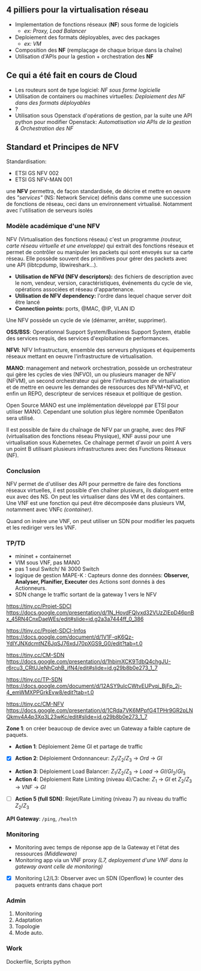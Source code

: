 ## 4 pilliers pour la virtualisation réseau
- Implementation de fonctions réseaux (**NF**) sous forme de logiciels
    - *ex: Proxy, Load Balancer*
- Deploiement des formats déployables, avec des packages
    - *ex: VM*
- Composition des **NF** (remplaçage de chaque brique dans la chaîne)
- Utilisation d'APIs pour la gestion + orchestration des **NF**

## Ce qui a été fait en cours de Cloud

- Les routeurs sont de type logiciel: *NF sous forme logicielle*
- Utilisation de containers ou machines virtuelles: *Deploiement des NF dans des formats déployables*
- ?
- Utilisation sous Openstack d'opérations de gestion, par la suite une API python pour modifier Openstack: *Automatisation via APIs de la gestion & Orchestration des NF*

## Standard et Principes de NFV

Standardisation: 
- ETSI GS NFV 002 
- ETSI GS NFV-MAN 001

une **NFV** permettra, de façon standardisée, de décrire et mettre en oeuvre des *"services"* (NS: Network Service) définis dans comme une succession de fonctions de réseau, ceci dans un environnement virtualisé. Notamment avec l'utilisation de serveurs isolés

### Modèle académique d'une NFV

NFV (Virtualisation des fonctions réseau) c'est un programme *(routeur, carte réseau virtuelle et une enveloppe)* qui extrait des fonctions réseaux et permet de contrôler ou manipuler les packets qui sont envoyés sur sa carte réseau. Elle possède souvent des primitives pour gérer des packets avec une API (libtcpdump, libwireshark...).

- **Utilisation de NFVd (NFV descriptors):** des fichiers de description avec le nom, vendeur, version, caractéristiques, événements du cycle de vie, opérations associées et réseau d'appartenance.
- **Utilisation de NFV dependency:** l'ordre dans lequel chaque server doit être lancé
- **Connection points:** ports, @MAC, @IP, VLAN ID

Une NFV possède un cycle de vie (démarrer, arrêter, supprimer).

**OSS/BSS**: Operationnal Support System/Business Support System, établie des services requis, des services d'exploitation de performances.

**NFVI**: NFV Infrastructure, ensemble des serveurs physiques et équipements réseaux mettant en oeuvre l'infrastructure de virtualisation.

**MANO**: management and network orchestration, possède un orchestrateur qui gère les cycles de vies (NFVO), un ou plusieurs manager de NFV (NFVM), un second orchestrateur qui gère l'infrastructure de virtualisation et de mettre en oeuvre les demandes de ressources des NFVM+NFVO, et enfin un REPO, descripteur de services réseaux et politique de gestion.

Open Source MANO est une implémentation développé par ETSI pour utiliser MANO. Cependant une solution plus légère nommée OpenBaton sera utilisé.

Il est possible de faire du chaînage de NFV par un graphe, avec des PNF (virtualisation des fonctions réseau Physique), KNF aussi pour une virtualisation sous Kubernetes. Ce chaînage permet d'avoir un point A vers un point B utilisant plusieurs infrastructures avec des Functions Réseaux (NF).

### Conclusion

NFV permet de d'utiliser des API pour permettre de faire des fonctions réseaux virtuelles, il est possible d'en chaîner plusieurs, ils dialoguent entre eux avec des NS. On peut les virtualiser dans des VM et des containers. Une VNF est une fonction qui peut être décomposée dans plusieurs VM, notamment avec VNFc *(container)*.

Quand on insère une VNF, on peut utiliser un SDN pour modifier les paquets et les rediriger vers les VNF.

### TP/TD

- mininet + containernet
- VIM sous VNF, pas MANO
- pas 1 seul Switch/ Ni 3000 Switch
- logique de gestion MAPE-K : Capteurs donne des données: **Observer, Analyser, Planifier, Executer** des Actions sont donnés à des Actionneurs.
- SDN change le traffic sortant de la gateway 1 vers le NFV

https://tiny.cc/Projet-SDCI
https://docs.google.com/presentation/d/1N_HovdFQlvxd32VUzZlEpD46pnBx_45RN4CnxDaeWEs/edit#slide=id.g2a3a7444ff_0_386

https://tiny.cc/Projet-SDCI-Infos
https://docs.google.com/document/d/1V1F-qK6Qz-YdlYJNXdcmtNZ6JqSJ76xdJ70pXGS9_G0/edit?tab=t.0

https://tiny.cc/CM-SDN
https://docs.google.com/presentation/d/1hbimXCK9TdbQ4chgJU-r6rcu3_CRtUJeNhCqhB_ifN4/edit#slide=id.g29b8b0e273_1_7

https://tiny.cc/TP-SDN
https://docs.google.com/document/d/12ASY9uIcCWtvEUPvqj_BjFp_2j-4_emWMXPPGrkEvw8/edit?tab=t.0

https://tiny.cc/CM-NFV
https://docs.google.com/presentation/d/1CRda7VK6MPpfG4TPHr9GR2pLNQkmv4A4p3Xq3L23wKc/edit#slide=id.g29b8b0e273_1_7

**Zone 1**: on créer beaucoup de device avec un Gateway a faible capture de paquets.

- **Action 1**: Déploiement 2ème GI et partage de traffic
- [x] **Action 2**: Déploiement Ordonnanceur: $Z_1$/$Z_2$/$Z_3$ -> $Ord$ -> $GI$
- **Action 3**: Déploiement Load Balancer: $Z_1$/$Z_2$/$Z_3$ -> $Load$ -> $GI/GI_2/GI_3$
- **Action 4**: Déploiement Rate Limiting (niveau 4)/Cache: $Z_1$ -> $GI$ et $Z_2$/$Z_3$ -> $VNF$ -> $GI$
- [ ] **Action 5 (full SDN)**: Rejet/Rate Limiting (niveau 7) au niveau du traffic $Z_2$/$Z_3$

**API Gateway**: `/ping`, `/health`

### Monitoring
- Monitoring avec temps de réponse app de la Gateway et l'état des ressources *(Middleware)*
- Monitoring app via un VNF proxy *(L7, deployement d'une VNF dans la gateway avant celle de monitoring)*
- [x] Monitoring L2/L3: Observer avec un SDN (Openflow) le counter des paquets entrants dans chaque port 

### Admin

1. Monitoring
2. Adaptation
3. Topologie
4. Mode auto.

### Work

Dockerfile, Scripts python